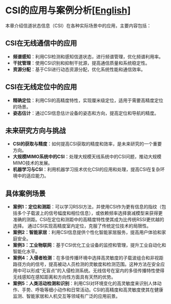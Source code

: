 # CSI的应用与案例分析[[English]](./docs/en/CSI-Applications.md)

本章介绍信道状态信息（CSI）在各种实际场景中的应用，主要内容包括：

## CSI在无线通信中的应用

- **频谱感知**：利用CSI检测和感知信道状态，进行频谱管理，优化频谱利用率。
- **干扰管理**：使用CSI识别和抑制干扰源，提高通信质量和系统稳定性。
- **资源分配**：基于CSI进行动态资源分配，优化系统性能和通信效率。

## CSI在无线定位中的应用

- **精确定位**：利用CSI的高精度特性，实现厘米级定位，适用于需要高精度定位的场景。
- **姿态估计**：通过CSI信息估计设备的姿态和方向，提高定位和导航的精度。

## 未来研究方向与挑战

- **CSI的获取与精度**：如何提高CSI获取的精度和效率，是未来研究的一个重要方向。
- **大规模MIMO系统中的CSI**：处理大规模天线系统中的CSI问题，推动大规模MIMO技术的发展。
- **机器学习与CSI**：利用机器学习技术优化CSI的应用和处理，提高CSI在复杂环境中的适应能力。

## 具体案例场景

- **案例1：定位和测距**：可以学习RSSI方法，并使用CSI作为更有信息的指纹（包括多个子载波上的信号幅度和相位信息），或依赖频率选择衰减模型来获得更准确的测距。CSI在定位和测距中的高精度特性使其成为比传统RSSI更优越的选择。
通过CSI实现高精度室内定位，克服了传统定位技术的局限性。
- **案例2：智能家居**：利用CSI信息提供个性化智能家居服务，提高用户体验和家庭安全。
- **案例3：工业物联网**：基于CSI优化工业设备的监控和管理，提升工业自动化和智能化水平。
- **案例4：入侵者检测**：在多径传播环境中选择高灵敏度的子载波组合和非视距路径方向的信号，提高被动人员检测的灵敏度和检测范围。这种方法在安全应用中可以形成“无盲点”的入侵检测系统。无线信号在室内的多径传播特性使得无线感知在感知距离和方向性方面具有天然的优势。
- **案例5：人类活动检测和识别**：利用CSI对环境变化的高灵敏度来识别人体动作、手势、呼吸等细小动作和日常活动。CSI的高精度和高灵敏度使其在健康监测、智能家居和人机交互等领域有广泛的应用前景。

